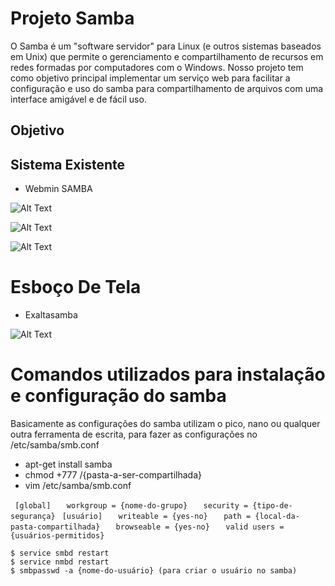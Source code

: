 # Projeto Samba
  O Samba é um "software servidor" para Linux (e outros sistemas baseados em Unix) que permite o gerenciamento e compartilhamento de recursos em redes formadas por computadores com o Windows.
  Nosso projeto tem como objetivo principal implementar um serviço web para facilitar a configuração e uso do samba para compartilhamento de arquivos com uma interface amigável e de fácil uso.

## Objetivo

## Sistema Existente
  - Webmin SAMBA
  
![Alt Text](https://github.com/gabbezerra/ProjetoDw/blob/master/IMG_20022017_170226_0.png)



![Alt Text](https://github.com/gabbezerra/ProjetoDw/blob/master/IMG_20022017_170316_0.png)



![Alt Text](https://github.com/gabbezerra/ProjetoDw/blob/master/IMG_20022017_170538_0.png)


# Esboço De Tela
  - Exaltasamba

![Alt Text](https://github.com/gabbezerra/ProjetoDw/blob/master/Esboc%CC%A7o3.jpg)

# Comandos utilizados para instalação e configuração do samba

  Basicamente as configurações do samba utilizam o pico, nano ou qualquer outra ferramenta de escrita, para fazer as configurações no /etc/samba/smb.conf

  - apt-get install samba
  - chmod +777 /{pasta-a-ser-compartilhada}
  - vim /etc/samba/smb.conf
  
  `  [global] `
  `    workgroup = {nome-do-grupo} `
  `    security = {tipo-de-segurança} `
  `  [usuário] `
  `    writeable = {yes-no} `
  `    path = {local-da-pasta-compartilhada} `
  `    browseable = {yes-no} `
  `    valid users = {usuários-permitidos} `
  
  ```
  $ service smbd restart
  $ service nmbd restart
  $ smbpasswd -a {nome-do-usuário} (para criar o usuário no samba)
  ```    

